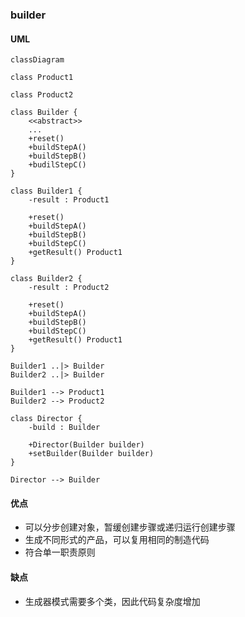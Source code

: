 ### builder

#### UML

```mermaid
classDiagram

class Product1

class Product2

class Builder {
    <<abstract>>
    ...
    +reset()
    +buildStepA()
    +buildStepB()
    +budilStepC()
}

class Builder1 {
    -result : Product1

    +reset()
    +buildStepA()
    +buildStepB()
    +buildStepC()
    +getResult() Product1
}

class Builder2 {
    -result : Product2

    +reset()
    +buildStepA()
    +buildStepB()
    +buildStepC()
    +getResult() Product1
}

Builder1 ..|> Builder
Builder2 ..|> Builder

Builder1 --> Product1
Builder2 --> Product2

class Director {
    -build : Builder

    +Director(Builder builder)
    +setBuilder(Builder builder)
}

Director --> Builder
```

#### 优点

- 可以分步创建对象，暂缓创建步骤或递归运行创建步骤
- 生成不同形式的产品，可以复用相同的制造代码
- 符合单一职责原则

#### 缺点

- 生成器模式需要多个类，因此代码复杂度增加